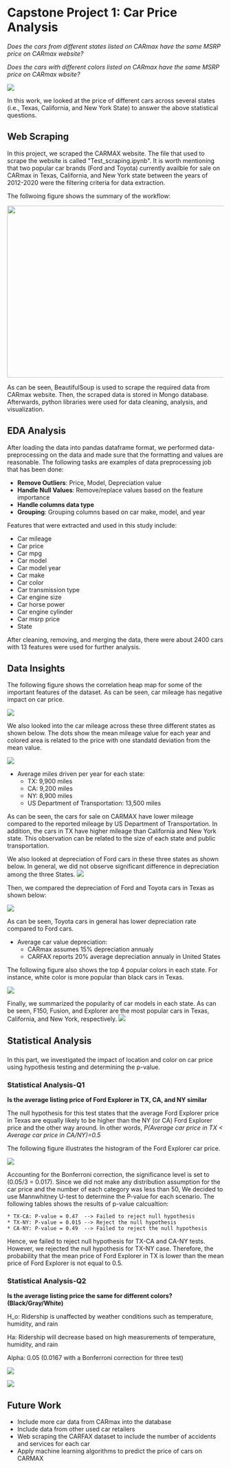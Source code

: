 # Capstone Project 1: Car Price Analysis
*Does the cars from different states listed on CARmax have the same MSRP price on CARmax website?*

*Does the cars with different colors listed on CARmax have the same MSRP price on CARmax wbsite?*

![](images/Introduction.png)

In this work, we looked at the price of different cars across several states (i.e., Texas, California, and New York State) to answer the above statistical questions.

## Web Scraping
In this project, we scraped the CARMAX website. The file that used to scrape the website is called "Test_scraping.ipynb". It is worth mentioning that two popular car brands (Ford and Toyota) currently availble for sale on CARmax in Texas, California, and New York state between the years of 2012-2020 were the filtering criteria for data extraction.


The follwoing figure shows the summary of the workflow:

<img src="images/Workflow.jpg" width=800 height = 400>

As can be seen, BeautifulSoup is used to scrape the required data from CARmax website. Then, the scraped data is stored in Mongo database. Afterwards, python libraries were used for data cleaning, analysis, and visualization. 


## EDA Analysis
After loading the data into pandas dataframe format, we performed data-preprocessing on the data and made sure that the formatting and values are reasonable. The following tasks are examples of data preprocessing job that has been done:
* **Remove Outliers**: Price, Model, Depreciation value
* **Handle Null Values**: Remove/replace values based on the feature importance
* **Handle columns data type**
* **Grouping**: Grouping columns based on car make, model, and year

Features that were extracted and used in this study include:
* Car mileage
* Car price
* Car mpg
* Car model
* Car model year
* Car make
* Car color
* Car transmission type
* Car engine size
* Car horse power
* Car engine cylinder
* Car msrp price
* State

After cleaning, removing, and merging the data, there were about 2400 cars with 13 features were used for further analysis.


## Data Insights
The following figure shows the correlation heap map for some of the important features of the dataset. As can be seen, car mileage has negative impact on car price.

![](images/Heatmap.png)

We also looked into the car mileage across these three different states as shown below. The dots show the mean mileage value for each year and colored area is related to the price with one standatd deviation from the mean value.

![](images/Mileage_per_state.png)

* Average miles driven per year for each state:
    * TX: 9,900 miles
    * CA: 9,200 miles
    * NY: 8,900 miles
    * US Department of Transportation: 13,500 miles

As can be seen, the cars for sale on CARMAX have lower mileage compared to the reported mileage by US Department of Transportation. In addition, the cars in TX have higher mileage than California and New York state. This observation can be related to the size of each state and public transportation.


We also looked at depreciation of Ford cars in these three states as shown below. In general, we did not observe significant difference in depreciation among the three States.
![](images/Depreciation_Ford.jpg)


Then, we compared the depreciation of Ford and Toyota cars in Texas as shown below:

![](images/Ford_Toyota.png)

As can be seen, Toyota cars in general has lower depreciation rate compared to Ford cars. 


* Average car value depreciation:
    * CARmax assumes 15% depreciation annualy
    * CARFAX reports 20% average depreciation annualy in United States

The following figure also shows the top 4 popular colors in each state. For instance, white color is more popular than black cars in Texas. 

![](images/Car_color_per_state.png)

Finally, we summarized the popularity of car models in each state. As can be seen, F150, Fusion, and Explorer are the most popular cars in Texas, California, and New York, respectively.
![](images/Car_Distribution.jpg)


## Statistical Analysis
###  

In this part, we investigated the impact of location and color on car price using hypothesis testing and determining the p-value.  

### Statistical Analysis-Q1
**Is the average listing price of Ford Explorer in TX, CA, and NY similar**

The null hypothesis for this test states that the average Ford Explorer price in Texas are equally likely to be higher than the NY (or CA) Ford Explorer price and the other way around. In other words,
*P(Average car price in TX < Average car price in CA/NY)=0.5*

The following figure illustrates the histogram of the Ford Explorer car price.

![](images/Ford_Explorer_state_price.png)

Accounting for the Bonferroni correction, the significance level is set to (0.05/3 = 0.017).
Since we did not make any distribution assumption for the car price and the number of each category was less than 50, We decided to use Mannwhitney U-test to determine the P-value for each scenario. The following tables shows the results of p-value calcualtion:

    * TX-CA: P-value = 0.47  --> Failed to reject null hypothesis
    * TX-NY: P-value = 0.015 --> Reject the null hypothesis
    * CA-NY: P-value = 0.49  --> Failed to reject the null hypothesis

Hence, we failed to reject null hypothesis for TX-CA and CA-NY tests. However, we rejected the null hypothesis for TX-NY case. Therefore, the probability that the mean price of Ford Explorer in TX is lower than the mean price of Ford Explorer is not equal to 0.5.


### Statistical Analysis-Q2
**Is the average listing price the same for different colors? (Black/Gray/White)**

H_o: Ridership is unaffected by weather conditions such as temperature, humidity, and rain

Ha: Ridership will decrease based on high measurements of temperature, humidity, and rain

Alpha: 0.05 (0.0167 with a Bonferroni correction for three test)


![](images/Price_color.png)

![](images/P_Value_Car.png)



## Future Work
* Include more car data from CARmax into the database
* Include data from other used car retailers
* Web scraping the CARFAX dataset to include the number of accidents and services for each car
* Apply machine learning algorithms to predict the price of cars on CARMAX

